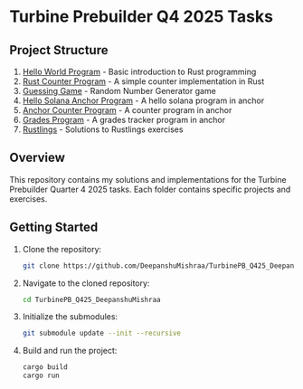 # Turbine Prebuilder Q4 2025 Tasks

## Project Structure

1. [Hello World Program](./RNG_GAME/hello_world) - Basic introduction to Rust programming
2. [Rust Counter Program](./RNG_GAME/counter) - A simple counter implementation in Rust
3. [Guessing Game](./RNG_GAME/guessing_game) - Random Number Generator game
4. [Hello Solana Anchor Program](./hello_solana) - A hello solana program in anchor
5. [Anchor Counter Program](./solana-counter) - A counter program in anchor
6. [Grades Program](./grady-sol) - A grades tracker program in anchor
7. [Rustlings](https://github.com/DeepanshuMishraa/rustlings) - Solutions to Rustlings exercises

## Overview

This repository contains my solutions and implementations for the Turbine Prebuilder Quarter 4 2025 tasks. Each folder contains specific projects and exercises.

## Getting Started

1. Clone the repository:
   ```bash
   git clone https://github.com/DeepanshuMishraa/TurbinePB_Q425_DeepanshuMishraa.git
   ```

2. Navigate to the cloned repository:
   ```bash
   cd TurbinePB_Q425_DeepanshuMishraa
   ```

3. Initialize the submodules:
   ```bash
   git submodule update --init --recursive
   ```

4. Build and run the project:
   ```bash
   cargo build
   cargo run
   ```
